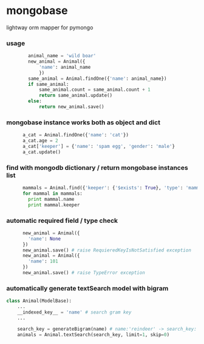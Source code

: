 # mongobase
lightway orm mapper for pymongo

### usage
```python
        animal_name = 'wild boar'
        new_animal = Animal({
            'name': animal_name
            })
        same_animal = Animal.findOne({'name': animal_name})
        if same_animal:
            same_animal.count = same_animal.count + 1
            return same_animal.update()
        else:
            return new_animal.save()
```

### mongobase instance works both as object and dict

```python
      a_cat = Animal.findOne({'name': 'cat'})
      a_cat.age = 2
      a_cat['keeper'] = {'name': 'spam egg', 'gender': 'male'}
      a_cat.update()
```

### find with mongodb dictionary / return mongobase instances list

```python
      mammals = Animal.find({'keeper': {'$exists': True}, 'type': 'mammal'}, limit=10, skip=10)
      for mammal in mammals:
        print mammal.name
        print mammal.keeper
```

### automatic required field / type check

```python
      new_animal = Animal({
        'name': None
      })
      new_animal.save() # raise RequieredKeyIsNotSatisfied exception
      new_animal = Animal({
        'name': 101
      })
      new_animal.save() # raise TypeError exception
```

### automatically generate textSearch model with bigram

```python
class Animal(ModelBase):
    ...
    __indexed_key__ = 'name' # search gram key
    ...
```
```python
    search_key = generateBigram(name) # name:'reindeer' -> search_key:'re ei in nd de ee er'
    animals = Animal.textSearch(search_key, limit=1, skip=0)
```
